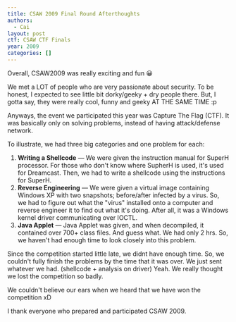 ```yaml
---
title: CSAW 2009 Final Round Afterthoughts
authors:
  - Cai
layout: post
ctf: CSAW CTF Finals
year: 2009
categories: []
---
```

Overall, CSAW2009 was really exciting and fun 😀

We met a LOT of people who are very passionate about security.
To be honest, I expected to see little bit dorky/geeky + dry people there.
But, I gotta say, they were really cool, funny and geeky AT THE SAME TIME :p

Anyways, the event we participated this year was Capture The Flag (CTF).
It was basically only on solving problems, instead of having attack/defense network.

To illustrate, we had three big categories and one problem for each:

  1. **Writing a Shellcode** &mdash; We were given the instruction manual for SuperH processor. For those who don't know where SupherH is used, it's used for Dreamcast. Then, we had to write a shellcode using the instructions for SuperH.
  2. **Reverse Engineering** &mdash; We were given a virtual image containing Windows XP with two snapshots; before/after infected by a virus. So, we had to figure out what the "virus" installed onto a computer and reverse engineer it to find out what it's doing. After all, it was a Windows kernel driver communicating over IOCTL.
  3. **Java Applet** &mdash; Java Applet was given, and when decompiled, it contained over 700+ class files. And guess what. We had only 2 hrs. So, we haven't had enough time to look closely into this problem.

Since the competition started little late, we didnt have enough time. So, we couldn't fully finish the problems by the time that it was over. We just sent whatever we had. (shellcode + analysis on driver) Yeah. We really thought we lost the competition so badly.

We couldn't believe our ears when we heard that we have won the competition xD

I thank everyone who prepared and participated CSAW 2009.